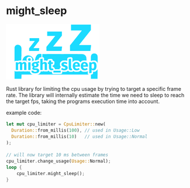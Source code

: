 # might_sleep
![](logo.png)

Rust library for limiting the cpu usage by trying to target a specific frame rate.
The library will internally estimate the time we need to sleep to reach the target fps, taking the programs execution time into account.

example code:
```rs
let mut cpu_limiter = CpuLimiter::new(
  Duration::from_millis(100), // used in Usage::Low
  Duration::from_millis(10)   // used in Usage::Normal
);

// will now target 10 ms between frames
cpu_limiter.change_usage(Usage::Normal);
loop {
    cpu_limiter.might_sleep();
}

```
